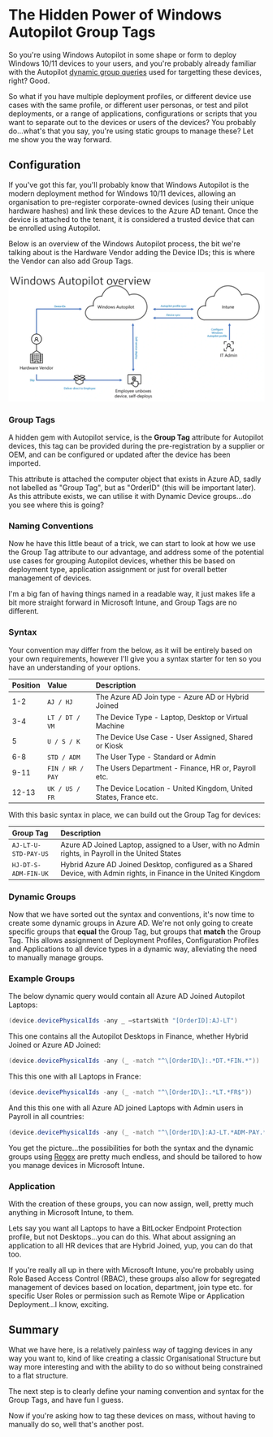 # The Hidden Power of Windows Autopilot Group Tags


So you're using Windows Autopilot in some shape or form to deploy Windows 10/11 devices to your users, and you're probably already familiar with the Autopilot [dynamic group queries](https://docs.microsoft.com/en-us/mem/autopilot/enrollment-autopilot) used for targetting these devices, right? Good.

So what if you have multiple deployment profiles, or different device use cases with the same profile, or different user personas, or test and pilot deployments, or a range of applications, configurations or scripts that you want to separate out to the devices or users of the devices? You probably do...what's that you say, you're using static groups to manage these? Let me show you the way forward.

## Configuration

If you've got this far, you'll probably know that Windows Autopilot is the modern deployment method for Windows 10/11 devices, allowing an organisation to pre-register corporate-owned devices (using their unique hardware hashes) and link these devices to the Azure AD tenant. Once the device is attached to the tenant, it is considered a trusted device that can be enrolled using Autopilot.

Below is an overview of the Windows Autopilot process, the bit we're talking about is the Hardware Vendor adding the Device IDs; this is where the Vendor can also add Group Tags.

![Autopilot Tag Process](img/autopilot-tags-process.png "Autopilot Group Tag Assignment process.")

### Group Tags

A hidden gem with Autopilot service, is the **Group Tag** attribute for Autopilot devices, this tag can be provided during the pre-registration by a supplier or OEM, and can be configured or updated after the device has been imported.

This attribute is attached the computer object that exists in Azure AD, sadly not labelled as "Group Tag", but as "OrderID" (this will be important later). As this attribute exists, we can utilise it with Dynamic Device groups...do you see where this is going?

### Naming Conventions

Now he have this little beaut of a trick, we can start to look at how we use the Group Tag attribute to our advantage, and address some of the potential use cases for grouping Autopilot devices, whether this be based on deployment type, application assignment or just for overall better management of devices.

I'm a big fan of having things named in a readable way, it just makes life a bit more straight forward in Microsoft Intune, and Group Tags are no different.

### Syntax

Your convention may differ from the below, as it will be entirely based on your own requirements, however I'll give you a syntax starter for ten so you have an understanding of your options.

| Position | Value | Description |
| :- | :- | :- |
| 1-2 | `AJ / HJ` | The Azure AD Join type - Azure AD or Hybrid Joined  |
| 3-4 | `LT / DT / VM`  | The Device Type - Laptop, Desktop or Virtual Machine |
| 5 | `U / S / K` | The Device Use Case - User Assigned, Shared or Kiosk  |
| 6-8 | `STD / ADM` | The User Type - Standard or Admin |
| 9-11 | `FIN / HR / PAY` | The Users Department - Finance, HR or, Payroll etc. |
| 12-13 | `UK / US / FR` | The Device Location - United Kingdom, United States, France etc. |

With this basic syntax in place, we can build out the Group Tag for devices:

| Group Tag | Description |
| :- | :- |
| `AJ-LT-U-STD-PAY-US` | Azure AD Joined Laptop, assigned to a User, with no Admin rights, in Payroll in the United States |
| `HJ-DT-S-ADM-FIN-UK` | Hybrid Azure AD Joined Desktop, configured as a Shared Device, with Admin rights, in Finance in the United Kingdom |

### Dynamic Groups

Now that we have sorted out the syntax and conventions, it's now time to create some dynamic groups in Azure AD. We're not only going to create specific groups that **equal** the Group Tag, but groups that **match** the Group Tag. This allows assignment of Deployment Profiles, Configuration Profiles and Applications to all device types in a dynamic way, alleviating the need to manually manage groups.

### Example Groups

The below dynamic query would contain all Azure AD Joined Autopilot Laptops:

```PowerShell
(device.devicePhysicalIds -any _ –startsWith "[OrderID]:AJ-LT")
```

This one contains all the Autopilot Desktops in Finance, whether Hybrid Joined or Azure AD Joined:

```PowerShell
(device.devicePhysicalIds -any (_ -match "^\[OrderID\]:.*DT.*FIN.*"))
```

This this one with all Laptops in France:

```PowerShell
(device.devicePhysicalIds -any (_ -match "^\[OrderID\]:.*LT.*FR$"))
```

And this this one with all Azure AD joined Laptops with Admin users in Payroll in all countries:

```PowerShell
(device.devicePhysicalIds -any (_ -match "^\[OrderID\]:AJ-LT.*ADM-PAY.*"))
```

You get the picture...the possibilities for both the syntax and the dynamic groups using [Regex](https://docs.microsoft.com/en-us/dotnet/standard/base-types/regular-expression-language-quick-reference) are pretty much endless, and should be tailored to how you manage devices in Microsoft Intune.

### Application

With the creation of these groups, you can now assign, well, pretty much anything in Microsoft Intune, to them.

Lets say you want all Laptops to have a BitLocker Endpoint Protection profile, but not Desktops...you can do this. What about assigning an application to all HR devices that are Hybrid Joined, yup, you can do that too.

If you're really all up in there with Microsoft Intune, you're probably using Role Based Access Control (RBAC), these groups also allow for segregated management of devices based on location, department, join type etc. for specific User Roles or permission such as Remote Wipe or Application Deployment...I know, exciting.

## Summary

What we have here, is a relatively painless way of tagging devices in any way you want to, kind of like creating a classic Organisational Structure but way more interesting and with the ability to do so without being constrained to a flat structure.

The next step is to clearly define your naming convention and syntax for the Group Tags, and have fun I guess.

Now if you're asking how to tag these devices on mass, without having to manually do so, well that's another post.

